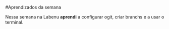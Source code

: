#Aprendizados da semana

Nessa semana na Labenu **aprendi** a configurar ogit, criar branchs e a usar o terminal.
